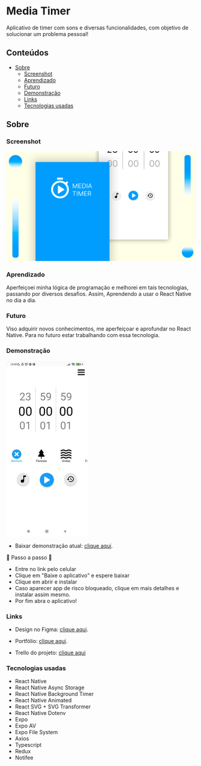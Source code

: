 # Media Timer

Aplicativo de timer com sons e diversas funcionalidades, com objetivo de solucionar um problema pessoal!

## Conteúdos

- [Sobre](#Sobre)
  - [Screenshot](#screenshot)
  - [Aprendizado](#Aprendizado)
  - [Futuro](#Futuro)
  - [Demonstração](#demonstração)
  - [Links](#links)
  - [Tecnologias usadas](#Tecnologias-usadas)

## Sobre

### Screenshot

![](./assets/screenshot.jpg)

### Aprendizado

Aperfeiçoei minha lógica de programação e melhorei em tais tecnologias, passando por diversos desafios. Assim, Aprendendo a usar o React Native no dia a dia.

### Futuro

Viso adquirir novos conhecimentos, me aperfeiçoar e aprofundar no React Native. Para no futuro estar trabalhando com essa tecnologia.

### Demonstração

![](./assets/reviewImage.jpg)

- Baixar demonstração atual: [clique aqui](https://henriqueamascarin.vercel.app/#projects/mediatimer).

📙 Passo a passo 📙

- Entre no link pelo celular
- Clique em "Baixe o aplicativo" e espere baixar
- Clique em abrir e instalar
- Caso aparecer app de risco bloqueado, clique em mais detalhes e instalar assim mesmo.
- Por fim abra o aplicativo!

### Links

- Design no Figma: [clique aqui](https://www.figma.com/file/XTRDCbSVe8lHtwkXK1Z5T7/Media-Timer?type=design&node-id=0%3A1&t=I2CeKk7yJGLngWCy-1).

- Portfólio: [clique aqui](https://henriqueamascarin.vercel.app).

- Trello do projeto: [clique aqui](https://trello.com/b/qz6KPuiC/mediatimer)

### Tecnologias usadas

- React Native
- React Native Async Storage
- React Native Background Timer
- React Native Animated
- React SVG + SVG Transformer
- React Native Dotenv
- Expo
- Expo AV
- Expo File System
- Axios
- Typescript
- Redux
- Notifee
